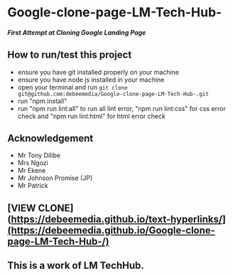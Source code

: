 # Google-clone-page-LM-Tech-Hub-
##### First Attempt at Cloning Google Landing Page
## How to run/test this project
* ensure you have git installed properly on your machine
* ensure you have node js installed in your machine
* open your terminal and run `git clone git@github.com:debeemedia/Google-clone-page-LM-Tech-Hub-.git`
* run "npm install"
* run "npm run lint:all" to run all lint error, "npm run lint:css" for css error check and "npm run lint:html" for html error check
## Acknowledgement
* Mr Tony Dilibe
* Mrs Ngozi
* Mr Ekene
* Mr Johnson Promise (JP)
* Mr Patrick

## [VIEW CLONE](https://debeemedia.github.io/text-hyperlinks/](https://debeemedia.github.io/Google-clone-page-LM-Tech-Hub-/)

## This is a work of LM TechHub.
